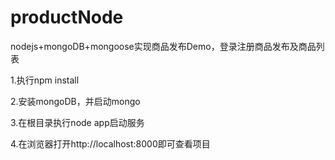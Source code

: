 # productNode

nodejs+mongoDB+mongoose实现商品发布Demo，登录注册商品发布及商品列表

1.执行npm install

2.安装mongoDB，并启动mongo

3.在根目录执行node app启动服务

4.在浏览器打开http://localhost:8000即可查看项目